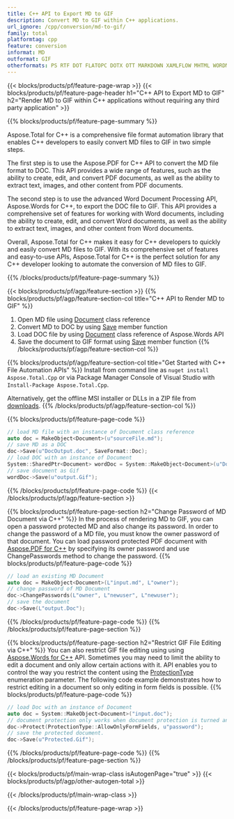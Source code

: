 ```yaml
---
title: C++ API to Export MD to GIF
description: Convert MD to GIF within C++ applications.
url_ignore: /cpp/conversion/md-to-gif/
family: total
platformtag: cpp
feature: conversion
informat: MD
outformat: GIF
otherformats: PS RTF DOT FLATOPC DOTX OTT MARKDOWN XAMLFLOW MHTML WORDML DOCM DOTM
---
```

{{< blocks/products/pf/feature-page-wrap >}}
{{< blocks/products/pf/feature-page-header h1="C++ API to Export MD to GIF" h2="Render MD to GIF within C++ applications without requiring any third party application" >}}

{{% blocks/products/pf/feature-page-summary %}}

Aspose.Total for C++ is a comprehensive file format automation library that enables C++ developers to easily convert MD files to GIF in two simple steps. 

The first step is to use the Aspose.PDF for C++ API to convert the MD file format to DOC. This API provides a wide range of features, such as the ability to create, edit, and convert PDF documents, as well as the ability to extract text, images, and other content from PDF documents. 

The second step is to use the advanced Word Document Processing API, Aspose.Words for C++, to export the DOC file to GIF. This API provides a comprehensive set of features for working with Word documents, including the ability to create, edit, and convert Word documents, as well as the ability to extract text, images, and other content from Word documents. 

Overall, Aspose.Total for C++ makes it easy for C++ developers to quickly and easily convert MD files to GIF. With its comprehensive set of features and easy-to-use APIs, Aspose.Total for C++ is the perfect solution for any C++ developer looking to automate the conversion of MD files to GIF.

{{% /blocks/products/pf/feature-page-summary  %}}

{{< blocks/products/pf/agp/feature-section >}}
{{% blocks/products/pf/agp/feature-section-col title="C++ API to Render MD to GIF" %}}
1. Open MD file using [Document](https://reference.aspose.com/pdf/cpp/class/aspose.pdf.document) class reference
2. Convert MD to DOC by using [Save](https://reference.aspose.com/pdf/cpp/class/aspose.pdf.document#adb8061c585440fde49c1263e68837f01) member function
3. Load DOC file by using [Document](https://reference.aspose.com/words/cpp/class/aspose.words.document) class reference of Aspose.Words API
4. Save the document to GIF format using [Save](https://reference.aspose.com/words/cpp/class/aspose.words.document#save_stream_saveformat) member function
{{% /blocks/products/pf/agp/feature-section-col %}}

{{% blocks/products/pf/agp/feature-section-col title="Get Started with C++ File Automation APIs" %}}
Install from command line as ```nuget install Aspose.Total.Cpp``` or via Package Manager Console of Visual Studio with ```Install-Package Aspose.Total.Cpp```.

Alternatively, get the offline MSI installer or DLLs in a ZIP file from [downloads](https://releases.aspose.com/total/cpp).
{{% /blocks/products/pf/agp/feature-section-col %}}

{{% blocks/products/pf/feature-page-code %}}
```cpp
// load MD file with an instance of Document class reference
auto doc = MakeObject<Document>(u"sourceFile.md");
// save MD as a DOC 
doc->Save(u"DocOutput.doc", SaveFormat::Doc); 
// load DOC with an instance of Document
System::SharedPtr<Document> wordDoc = System::MakeObject<Document>(u"DocOutput.doc");
// save document as Gif
wordDoc->Save(u"output.Gif");  
```
{{% /blocks/products/pf/feature-page-code %}}
{{< /blocks/products/pf/agp/feature-section >}}

{{% blocks/products/pf/feature-page-section  h2="Change Password of MD Document via C++" %}}
In the process of rendering MD to GIF, you can open a password protected MD and also change its password. In order to change the password of a MD file, you must know the owner password of that document. You can load password protected PDF document with [Aspose.PDF for C++](https://products.aspose.com/pdf/cpp/) by specifying its owner password and use ChangePasswords method to change the password.
{{% blocks/products/pf/feature-page-code %}}
```cpp
// load an existing MD Document
auto doc = MakeObject<Document>(L"input.md", L"owner");
// change password of MD Document
doc->ChangePasswords(L"owner", L"newuser", L"newuser");
// save the document
doc->Save(L"output.Doc");
```
{{% /blocks/products/pf/feature-page-code  %}}
{{% /blocks/products/pf/feature-page-section %}}

{{% blocks/products/pf/feature-page-section  h2="Restrict GIF File Editing via C++" %}}
You can also restrict GIF file editing using using [Aspose.Words for C++](https://products.aspose.com/words/cpp/) API. Sometimes you may need to limit the ability to edit a document and only allow certain actions with it. API enables you to control the way you restrict the content using the [ProtectionType](https://reference.aspose.com/words/cpp/namespace/aspose.words#protectiontype) enumeration parameter. The following code example demonstrates how to restrict editing in a document so only editing in form fields is possible.
{{% blocks/products/pf/feature-page-code %}}
```cpp
// load Doc with an instance of Document
auto doc = System::MakeObject<Document>("input.doc");
// document protection only works when document protection is turned and only editing in form fields is allowed.
doc->Protect(ProtectionType::AllowOnlyFormFields, u"password");
// save the protected document.
doc->Save(u"Protected.Gif");  
```
{{% /blocks/products/pf/feature-page-code  %}}
{{% /blocks/products/pf/feature-page-section %}}

{{< blocks/products/pf/main-wrap-class isAutogenPage="true" >}}
{{< blocks/products/pf/agp/other-autogen-total >}}

{{< /blocks/products/pf/main-wrap-class >}}

{{< /blocks/products/pf/feature-page-wrap >}}